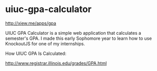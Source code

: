uiuc-gpa-calculator
===================

http://xiew.me/apps/gpa

UIUC GPA Calculator is a simple web application that calculates a semester's GPA. I made this early Sophomore year to learn how to use KnockoutJS for one of my internships.

How UIUC GPA Is Calculated:

http://www.registrar.illinois.edu/grades/GPA.html





